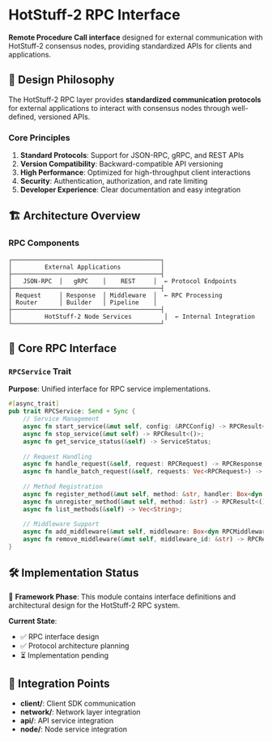 # HotStuff-2 RPC Interface

**Remote Procedure Call interface** designed for external communication with HotStuff-2 consensus nodes, providing standardized APIs for clients and applications.

## 🎯 Design Philosophy

The HotStuff-2 RPC layer provides **standardized communication protocols** for external applications to interact with consensus nodes through well-defined, versioned APIs.

### Core Principles

1. **Standard Protocols**: Support for JSON-RPC, gRPC, and REST APIs
2. **Version Compatibility**: Backward-compatible API versioning
3. **High Performance**: Optimized for high-throughput client interactions
4. **Security**: Authentication, authorization, and rate limiting
5. **Developer Experience**: Clear documentation and easy integration

## 🏗️ Architecture Overview

### RPC Components

```
┌─────────────────────────────────────────┐
│         External Applications           │
├─────────────────────────────────────────┤
│   JSON-RPC  │   gRPC    │    REST     │  ← Protocol Endpoints
├─────────────────────────────────────────┤
│ Request     │ Response  │ Middleware  │  ← RPC Processing
│ Router      │ Builder   │ Pipeline    │
├─────────────────────────────────────────┤
│         HotStuff-2 Node Services         │  ← Internal Integration
└─────────────────────────────────────────┘
```

## 🔧 Core RPC Interface

### `RPCService` Trait

**Purpose**: Unified interface for RPC service implementations.

```rust
#[async_trait]
pub trait RPCService: Send + Sync {
    // Service Management
    async fn start_service(&mut self, config: &RPCConfig) -> RPCResult<()>;
    async fn stop_service(&mut self) -> RPCResult<()>;
    async fn get_service_status(&self) -> ServiceStatus;
    
    // Request Handling
    async fn handle_request(&self, request: RPCRequest) -> RPCResponse;
    async fn handle_batch_request(&self, requests: Vec<RPCRequest>) -> Vec<RPCResponse>;
    
    // Method Registration
    async fn register_method(&mut self, method: &str, handler: Box<dyn RPCMethodHandler>) -> RPCResult<()>;
    async fn unregister_method(&mut self, method: &str) -> RPCResult<()>;
    async fn list_methods(&self) -> Vec<String>;
    
    // Middleware Support
    async fn add_middleware(&mut self, middleware: Box<dyn RPCMiddleware>) -> RPCResult<()>;
    async fn remove_middleware(&mut self, middleware_id: &str) -> RPCResult<()>;
}
```

## 🛠️ Implementation Status

🚧 **Framework Phase**: This module contains interface definitions and architectural design for the HotStuff-2 RPC system.

**Current State**: 
- ✅ RPC interface design
- ✅ Protocol architecture planning
- ⏳ Implementation pending

## 🔗 Integration Points

- **client/**: Client SDK communication
- **network/**: Network layer integration
- **api/**: API service integration
- **node/**: Node service integration
